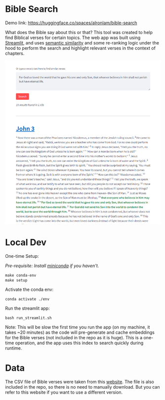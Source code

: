 # Bible Search

Demo link: https://huggingface.co/spaces/alronlam/bible-search

What does the Bible say about this or that? This tool was created to help find Biblical verses for certain topics. The web app was built using [Streamlit](streamlit.io), and uses [semantic similarity](https://github.com/UKPLab/sentence-transformers) and some re-ranking logic under the hood to perform the search and highlight relevant verses in the context of chapters.

![App Screenshot](/static/app_screenshot.PNG)



# Local Dev

One-time Setup:

*Pre-requisite: Install [miniconda](https://docs.conda.io/en/latest/miniconda.html) if you haven't.*

```
make conda-env
make setup
```

Activate the conda env:
```
conda activate ./env
```

Run the streamlit app:
```
bash run_streamlit.sh
```

Note: This will be slow the first time you run the app (on my machine, it takes ~20 minutes) as the code will pre-generate and cache embeddings for the Bible verses (not included in the repo as it is huge). This is a one-time operation, and the app uses this index to search quickly during runtime.

# Data
The CSV file of Bible verses were taken from this [website](https://my-bible-study.appspot.com/). The file is also included in the repo, so there is no need to manually download. But you can refer to this website if you want to use a different version.
